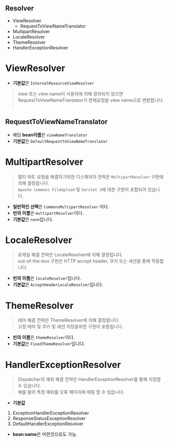 
Resolver
---

- ViewResolver 
  - RequestToViewNameTranslator
- MultipartResolver 
- LocaleResolver  
- ThemeResolver
- HandlerExceptionResolver


# ViewResolver 
* **기본값**은 `InternalResourceViewResolver`

> view 또는 view name이 사용자에 의해 정의되지 않으면  
> RequestToViewNameTranslator가 현재요청을 view name으로 변환합니다.  

## RequestToViewNameTranslator
* 해당 **bean이름**은 `viewNameTranslator`  
* **기본값**은 `DefaultRequestToViewNameTranslator`  


# MultipartResolver
> 멀티 파트 요청을 해결하기위한 디스패처의 전략은 `MultipartResolver` 구현에 의해 결정됩니다.  
> `Apache Commons FileUpload` 및 `Servlet 3`에 대한 구현이 포함되어 있습니다.  
* **일반적인 선택**은 `CommonsMultipartResolver` 이다.
* **빈의 이름**은 `multipartResolver`이다. 
* **기본값**은 `none`입니다.  


# LocaleResolver
> 로케일 해결 전략은 LocaleResolver에 의해 결정됩니다.  
> out-of-the-box 구현은 HTTP accept header, 쿠키 또는 세션을 통해 작동합니다.  
* **빈의 이름**은 `localeResolver`입니다.  
* **기본값**은 `AcceptHeaderLocaleResolver`입니다.  

# ThemeResolver
> 테마 해결 전략은 ThemeResolver에 의해 결정됩니다.  
> 고정 테마 및 쿠키 및 세션 저장을위한 구현이 포함됩니다.  
* **빈의 이름**은 `themeResolver`이다.  
* **기본값**은 `FixedThemeResolver`입니다.  



# HandlerExceptionResolver
> Dispatcher의 예외 해결 전략은 HandlerExceptionResolver를 통해 지정할 수 있습니다.  
> 예를 들어 특정 예외를 오류 페이지에 매핑 할 수 있습니다.  
* **기본값**
1. ExceptionHandlerExceptionResolver  
2. ResponseStatusExceptionResolver  
3. DefaultHandlerExceptionResolver  
* **bean name**은 어떤것으로도 가능.
